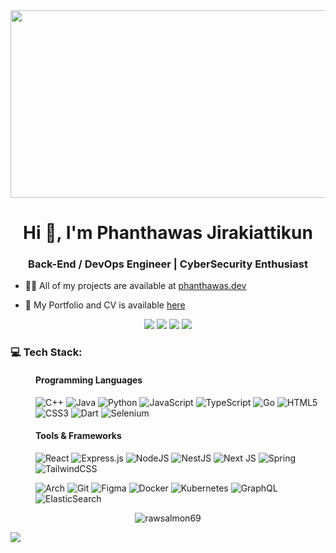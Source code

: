 <div align="center">
<img align="center" width="900" height="300" src=https://user-images.githubusercontent.com/74038190/216644507-4f06ea29-bf55-4356-aac0-d42751461a9d.gif></img>
</div>

<h1 align="center">Hi 👋, I'm Phanthawas Jirakiattikun</h1>
<h3 align="center">Back-End / DevOps Engineer | CyberSecurity Enthusiast</h3>

<!---
- 🔭 I’m currently working on [Point of Sale on Cloud](https://github.com/RawSalmon69/PointOfSale_project) [on pause]
  -->
  
- 👨‍💻 All of my projects are available at [phanthawas.dev](https://phanthawas.dev/)

- 📄 My Portfolio and CV is available [here](https://drive.google.com/file/d/1-7gFkplOEwk_rsWq-sr7Oevy7g7CMp3w/view)

<div align="center"> 
<a href="https://github.com/RawSalmon69" target="_blank"><img src="https://img.shields.io/badge/GitHub-100000?style=for-the-badge&logo=github&logoColor=white" target="_blank"></a>
<a href="https://instagram.com/punthawas" target="_blank"><img src="https://img.shields.io/badge/Instagram-E4405F?style=for-the-badge&logo=instagram&logoColor=white" target="_blank"></a>
<a href="https://www.linkedin.com/in/phanthawas-jirakiattikun-9359b229a" target="_blank"><img src="https://img.shields.io/badge/LinkedIn-0077B5?style=for-the-badge&logo=linkedin&logoColor=white" target="_blank"></a>
<a href = "mailto:contact@phanthawas.dev"><img src="https://img.shields.io/badge/-Gmail-%23333?style=for-the-badge&logo=gmail&logoColor=white" target="_blank"></a>
</div>


<dl>
<h3 align="left">💻 Tech Stack:</h3>
<dd><h4 align="left">Programming Languages</h4></dd>
<dd>
 
![C++](https://img.shields.io/badge/c++-%2300599C.svg?style=for-the-badge&logo=c%2B%2B&logoColor=white) 
![Java](https://img.shields.io/badge/java-%23ED8B00.svg?style=for-the-badge&logo=openjdk&logoColor=white)
![Python](https://img.shields.io/badge/python-3670A0?style=for-the-badge&logo=python&logoColor=ffdd54)
![JavaScript](https://img.shields.io/badge/javascript-%23323330.svg?style=for-the-badge&logo=javascript&logoColor=%23F7DF1E) 
![TypeScript](https://img.shields.io/badge/typescript-%23007ACC.svg?style=for-the-badge&logo=typescript&logoColor=white)
![Go](https://img.shields.io/badge/go-%2300ADD8.svg?style=for-the-badge&logo=go&logoColor=white)
![HTML5](https://img.shields.io/badge/html5-%23E34F26.svg?style=for-the-badge&logo=html5&logoColor=white)
![CSS3](https://img.shields.io/badge/css3-%231572B6.svg?style=for-the-badge&logo=css3&logoColor=white)
![Dart](https://img.shields.io/badge/dart-%230175C2.svg?style=for-the-badge&logo=dart&logoColor=white)
![Selenium](https://img.shields.io/badge/-selenium-%43B02A?style=for-the-badge&logo=selenium&logoColor=white)
</dd>
<dd><h4 align="left">Tools & Frameworks</h4></dd>
<dd>

![React](https://img.shields.io/badge/react-%2320232a.svg?style=for-the-badge&logo=react&logoColor=%2361DAFB)
![Express.js](https://img.shields.io/badge/express.js-%23404d59.svg?style=for-the-badge&logo=express&logoColor=%2361DAFB)
![NodeJS](https://img.shields.io/badge/node.js-6DA55F?style=for-the-badge&logo=node.js&logoColor=white)
![NestJS](https://img.shields.io/badge/nestjs-%23E0234E.svg?style=for-the-badge&logo=nestjs&logoColor=white)
![Next JS](https://img.shields.io/badge/Next-black?style=for-the-badge&logo=next.js&logoColor=white)
![Spring](https://img.shields.io/badge/spring-%236DB33F.svg?style=for-the-badge&logo=spring&logoColor=white)
![TailwindCSS](https://img.shields.io/badge/tailwindcss-%2338B2AC.svg?style=for-the-badge&logo=tailwind-css&logoColor=white)
</dd>
<dd>
 
![Arch](https://camo.githubusercontent.com/72f7521b72e8efa081ea337df1df1ad7ae2949e69da3fc9ab382bc1d6c94b5e6/68747470733a2f2f696d672e736869656c64732e696f2f62616467652f417263682532304c696e75782d3137393344313f6c6f676f3d617263682d6c696e7578266c6f676f436f6c6f723d666666267374796c653d666f722d7468652d6261646765)
![Git](	https://img.shields.io/badge/GitHub-100000?style=for-the-badge&logo=github&logoColor=white)
![Figma](https://img.shields.io/badge/figma-%23F24E1E.svg?style=for-the-badge&logo=figma&logoColor=white)
![Docker](https://img.shields.io/badge/docker-%230db7ed.svg?style=for-the-badge&logo=docker&logoColor=white)
![Kubernetes](https://img.shields.io/badge/kubernetes-%23326ce5.svg?style=for-the-badge&logo=kubernetes&logoColor=white)
![GraphQL](https://img.shields.io/badge/-GraphQL-E10098?style=for-the-badge&logo=graphql&logoColor=white)
![ElasticSearch](https://img.shields.io/badge/-ElasticSearch-005571?style=for-the-badge&logo=elasticsearch)
</dd>
</dl>

 <p align="center"> <img src="https://komarev.com/ghpvc/?username=rawsalmon69&label=Profile%20views&color=0e75b6&style=flat" alt="rawsalmon69" /> </p>

<img src="https://user-images.githubusercontent.com/73097560/115834477-dbab4500-a447-11eb-908a-139a6edaec5c.gif">

